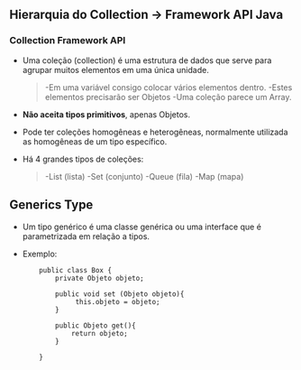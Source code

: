 ## Hierarquia do Collection -> Framework API Java

### Collection Framework API

- Uma coleção (collection) é uma estrutura de dados que serve para agrupar muitos elementos em uma única unidade.
    > -Em uma variável consigo colocar vários elementos dentro.
    > -Estes elementos precisarão ser Objetos
    > -Uma coleção parece um Array.

- **Não aceita tipos primitivos**, apenas Objetos.
- Pode ter coleções homogêneas e heterogêneas, normalmente utilizada as homogêneas de um tipo específico.

- Há 4 grandes tipos de coleções: 
    > -List (lista)
    > -Set (conjunto)
    > -Queue (fila)
    > -Map (mapa)

## Generics Type

- Um tipo genérico é uma classe genérica ou uma interface que é parametrizada em relação a tipos.

- Exemplo:
    ```
        public class Box { 
            private Objeto objeto;

            public void set (Objeto objeto){
                 this.objeto = objeto;
            }

            public Objeto get(){
                return objeto;
            }

        }
    ```